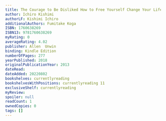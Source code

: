 ```yaml
---
title: The Courage to Be Disliked How to Free Yourself Change Your Life and Achieve Real Happiness
author: Ichiro Kishimi
authorLF: Kishimi Ichiro
additionalAuthors: Fumitake Koga
ISBN: 1760638269
ISBN13: 9781760638269
myRating: 0
averageRating: 4.02
publisher: Allen  Unwin
binding: Kindle Edition
numberOfPages: 277
yearPublished: 2018
originalPublicationYear: 2013
dateRead: 
dateAdded: 20220802
bookshelves: currentlyreading
bookshelvesWithPositions: currentlyreading 11
exclusiveShelf: currentlyreading
myReview: 
spoiler: null
readCount: 1
ownedCopies: 0
tags: []
---
```


